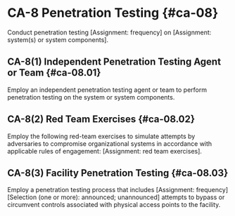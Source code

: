 # CA-8 Penetration Testing {#ca-08}

Conduct penetration testing [Assignment: frequency] on [Assignment: system(s) or system components].

## CA-8(1) Independent Penetration Testing Agent or Team {#ca-08.01}

Employ an independent penetration testing agent or team to perform penetration testing on the system or system components.

## CA-8(2) Red Team Exercises {#ca-08.02}

Employ the following red-team exercises to simulate attempts by adversaries to compromise organizational systems in accordance with applicable rules of engagement: [Assignment: red team exercises].

## CA-8(3) Facility Penetration Testing {#ca-08.03}

Employ a penetration testing process that includes [Assignment: frequency]
                  [Selection (one or more): announced; unannounced] attempts to bypass or circumvent controls associated with physical access points to the facility.

